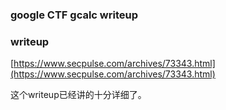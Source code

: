 ### google CTF gcalc writeup 

### writeup 

[https://www.secpulse.com/archives/73343.html](https://www.secpulse.com/archives/73343.html)

这个writeup已经讲的十分详细了。
